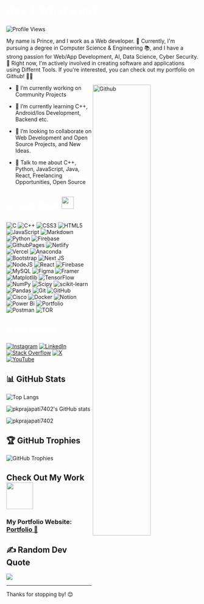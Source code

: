  <h1 align="left" style="color:white;" >Hey 👋 What's up?</h1>


###
![Profile Views](https://komarev.com/ghpvc/?username=pkprajapati7402&color=blue)
<p align="left">My name is Prince, and I work as a Web developer. 🚀 Currently, I'm pursuing a degree in Computer Science & Engineering 📚, and I have a strong passion for Web/App Development, AI, Data Science, Cyber Security. 💙 Right now, I'm actively involved in creating software and applications using Differnt Tools. If you're interested, you can check out my portfolio on Github! 📱👀</p>
<img width="55%" align="right" alt="Github" src="https://raw.githubusercontent.com/onimur/.github/master/.resources/git-header.svg" />


- 🔭 I’m currently working on Community Projects

- 🌱 I’m currently learning C++, Android/Ios Development, Backend etc.

- 👯 I’m looking to collaborate on Web Development and Open Source Projects, and New Ideas. 

- 💬 Talk to me about C++, Python, JavaScript, Java, React, Freelancing Opportunities, Open Source 
###

<h2 align="left" style="color:white;" >💻 Tech Stack <img src = "https://media2.giphy.com/media/QssGEmpkyEOhBCb7e1/giphy.gif?cid=ecf05e47a0n3gi1bfqntqmob8g9aid1oyj2wr3ds3mg700bl&rid=giphy.gif" width = 32px></h2>

###

![C](https://img.shields.io/badge/c-%2300599C.svg?style=for-the-badge&logo=c&logoColor=white) ![C++](https://img.shields.io/badge/c++-%2300599C.svg?style=for-the-badge&logo=c%2B%2B&logoColor=white) ![CSS3](https://img.shields.io/badge/css3-%231572B6.svg?style=for-the-badge&logo=css3&logoColor=white) ![HTML5](https://img.shields.io/badge/html5-%23E34F26.svg?style=for-the-badge&logo=html5&logoColor=white) ![JavaScript](https://img.shields.io/badge/javascript-%23323330.svg?style=for-the-badge&logo=javascript&logoColor=%23F7DF1E) ![Markdown](https://img.shields.io/badge/markdown-%23000000.svg?style=for-the-badge&logo=markdown&logoColor=white) ![Python](https://img.shields.io/badge/python-3670A0?style=for-the-badge&logo=python&logoColor=ffdd54) ![Firebase](https://img.shields.io/badge/firebase-%23039BE5.svg?style=for-the-badge&logo=firebase) ![GithubPages](https://img.shields.io/badge/github%20pages-121013?style=for-the-badge&logo=github&logoColor=white) ![Netlify](https://img.shields.io/badge/netlify-%23000000.svg?style=for-the-badge&logo=netlify&logoColor=#00C7B7) ![Vercel](https://img.shields.io/badge/vercel-%23000000.svg?style=for-the-badge&logo=vercel&logoColor=white) ![Anaconda](https://img.shields.io/badge/Anaconda-%2344A833.svg?style=for-the-badge&logo=anaconda&logoColor=white) ![Bootstrap](https://img.shields.io/badge/bootstrap-%238511FA.svg?style=for-the-badge&logo=bootstrap&logoColor=white) ![Next JS](https://img.shields.io/badge/Next-black?style=for-the-badge&logo=next.js&logoColor=white) ![NodeJS](https://img.shields.io/badge/node.js-6DA55F?style=for-the-badge&logo=node.js&logoColor=white) ![React](https://img.shields.io/badge/react-%2320232a.svg?style=for-the-badge&logo=react&logoColor=%2361DAFB) ![Firebase](https://img.shields.io/badge/firebase-a08021?style=for-the-badge&logo=firebase&logoColor=ffcd34) ![MySQL](https://img.shields.io/badge/mysql-4479A1.svg?style=for-the-badge&logo=mysql&logoColor=white) ![Figma](https://img.shields.io/badge/figma-%23F24E1E.svg?style=for-the-badge&logo=figma&logoColor=white) ![Framer](https://img.shields.io/badge/Framer-black?style=for-the-badge&logo=framer&logoColor=blue) ![Matplotlib](https://img.shields.io/badge/Matplotlib-%23ffffff.svg?style=for-the-badge&logo=Matplotlib&logoColor=black) ![TensorFlow](https://img.shields.io/badge/TensorFlow-%23FF6F00.svg?style=for-the-badge&logo=TensorFlow&logoColor=white) ![NumPy](https://img.shields.io/badge/numpy-%23013243.svg?style=for-the-badge&logo=numpy&logoColor=white) ![Scipy](https://img.shields.io/badge/SciPy-%230C55A5.svg?style=for-the-badge&logo=scipy&logoColor=%white) ![scikit-learn](https://img.shields.io/badge/scikit--learn-%23F7931E.svg?style=for-the-badge&logo=scikit-learn&logoColor=white) ![Pandas](https://img.shields.io/badge/pandas-%23150458.svg?style=for-the-badge&logo=pandas&logoColor=white) ![Git](https://img.shields.io/badge/git-%23F05033.svg?style=for-the-badge&logo=git&logoColor=white) ![GitHub](https://img.shields.io/badge/github-%23121011.svg?style=for-the-badge&logo=github&logoColor=white) ![Cisco](https://img.shields.io/badge/cisco-%23049fd9.svg?style=for-the-badge&logo=cisco&logoColor=black) ![Docker](https://img.shields.io/badge/docker-%230db7ed.svg?style=for-the-badge&logo=docker&logoColor=white) ![Notion](https://img.shields.io/badge/Notion-%23000000.svg?style=for-the-badge&logo=notion&logoColor=white) ![Power Bi](https://img.shields.io/badge/power_bi-F2C811?style=for-the-badge&logo=powerbi&logoColor=black) ![Portfolio](https://img.shields.io/badge/Portfolio-%23000000.svg?style=for-the-badge&logo=firefox&logoColor=#FF7139) ![Postman](https://img.shields.io/badge/Postman-FF6C37?style=for-the-badge&logo=postman&logoColor=white) ![TOR](https://img.shields.io/badge/tor-%237E4798.svg?style=for-the-badge&logo=tor-project&logoColor=white)


###

<h2 align="left" style="color:white;" >🌐 My socials</h2>

###
[![Instagram](https://img.shields.io/badge/Instagram-%23E4405F.svg?logo=Instagram&logoColor=white)](https://instagram.com/prince.prajapati.1) [![LinkedIn](https://img.shields.io/badge/LinkedIn-%230077B5.svg?logo=linkedin&logoColor=white)](https://linkedin.com/in/in/prince-kumar-prajapati/) [![Stack Overflow](https://img.shields.io/badge/-Stackoverflow-FE7A16?logo=stack-overflow&logoColor=white)](https://stackoverflow.com/users/22446812) [![X](https://img.shields.io/badge/X-black.svg?logo=X&logoColor=white)](https://x.com/princepra520) [![YouTube](https://img.shields.io/badge/YouTube-%23FF0000.svg?logo=YouTube&logoColor=white)](https://youtube.com/@harrykepler) 

<!--
<h2 align="left" style="color:white;" >🔥 GitHub Stats</h2>

<div align="left">
 <img src="https://github-readme-stats.vercel.app/api/top-langs/?username=krypto-etox&layout=compact&langs_count=10&hide=html,css"/>
 
  <img src="https://github-readme-stats.vercel.app/api?username=amirbayat0&theme=tokyonight&hide_border=false&include_all_commits=true&count_private=true" height="150" alt="stats graph"  />
 
   <img src="https://github-readme-streak-stats.herokuapp.com/?user=amirbayat0&theme=tokyonight&hide_border=false" height="150" alt="stats graph"  />
 
 
</div>
-->

<!--
<h2 align="left" style="color:white;" >💰 You can help me by Donating</h2>
<a href="https://www.buymeacoffee.com/AmirBayat"><img src="https://cdn.buymeacoffee.com/buttons/v2/default-yellow.png" width="150" /></a>

-->



## 📊 GitHub Stats
![Top Langs](https://github-readme-stats.vercel.app/api/top-langs/?username=pkprajapati7402&layout=compact&langs_count=10&hide=html)
<!--
![Top Langs](https://github-readme-stats.vercel.app/api/top-langs/?username=pkprajapati7402&layout=donut)
-->
![pkprajapati7402's GitHub stats](https://github-readme-stats.vercel.app/api?username=pkprajapati7402&show_icons=true&theme=default)
<p><img align="center" src="https://github-readme-streak-stats.herokuapp.com/?user=pkprajapati7402&" alt="pkprajapati7402" /></p>

## 🏆 GitHub Trophies

![GitHub Trophies](https://github-profile-trophy.vercel.app/?username=pkprajapati7402&theme=onedark)



## Check Out My Work <img src = "https://media1.giphy.com/media/JZ40cnfnN11KycrvMF/giphy.gif?cid=ecf05e47a0n3gi1bfqntqmob8g9aid1oyj2wr3ds3mg700bl&rid=giphy.gif" width = 70px> 
### My Portfolio Website:  [Portfolio 🔗](http://www.princeprajapati.tech/)

## ✍️ Random Dev Quote
![](https://quotes-github-readme.vercel.app/api?type=horizontal&theme=radical)

---

Thanks for stopping by! 😊
